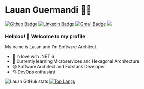 # Lauan Guermandi :man_technologist:

[![Github Badge](https://img.shields.io/badge/-Github-000?style=flat-square&logo=Github&logoColor=white&link=https://github.com/lucasgdb)](https://github.com/LauanGuermandi)
[![Linkedin Badge](https://img.shields.io/badge/-LinkedIn-blue?style=flat-square&logo=Linkedin&logoColor=white&link=https://www.linkedin.com/in/lauan-borges-guermandi-83077212b/)](https://www.linkedin.com/in/lauan-guermandi-83077212b/)
[![Gmail Badge](https://img.shields.io/badge/-Gmail-c14438?style=flat-square&logo=Gmail&logoColor=white&link=mailto:lauanguermandi@gmail.com)](mailto:lauanguermandi@gmail.com)
![](https://komarev.com/ghpvc/?username=lauanguermandi&color=blue)
 
### Hellooo! 👋 Welcome to my profile

My name is Lauan and I'm Software Architect.

 - 💙 In love with .NET 6
 - 🌱 Currently learning Microservices and Hexagonal Architecture
 - 😄 Software Architect and Fullstack Developer 
 - 💘 DevOps enthusiast	

![Lauan GitHub stats](https://github-readme-stats.vercel.app/api?username=LauanGuermandi&show_icons=true&theme=tokyonight)
[![Top Langs](https://github-readme-stats.vercel.app/api/top-langs/?username=LauanGuermandi&layout=compact&theme=tokyonight)](https://github.com/LauanGuermandi)
